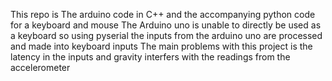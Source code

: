 This repo is The arduino code in C++ and the accompanying python code for a keyboard and mouse 
The Arduino uno is unable to directly be used as a keyboard so using pyserial the inputs from the arduino uno are processed and made into keyboard inputs 
The main problems with this project is the latency in the inputs and gravity interfers with the readings from the accelerometer
